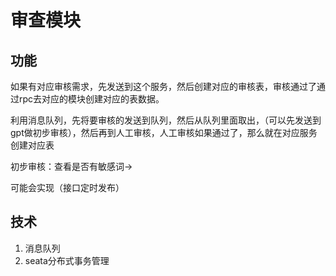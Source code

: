 # 审查模块

## 功能
如果有对应审核需求，先发送到这个服务，然后创建对应的审核表，审核通过了通过rpc去对应的模块创建对应的表数据。

利用消息队列，先将要审核的发送到队列，然后从队列里面取出，（可以先发送到gpt做初步审核），然后再到人工审核，人工审核如果通过了，那么就在对应服务创建对应表

初步审核：查看是否有敏感词->


可能会实现（接口定时发布）

## 技术
1. 消息队列
2. seata分布式事务管理